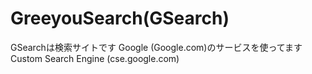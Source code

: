 # GreeyouSearch(GSearch)
 GSearchは検索サイトです
  Google (Google.com)のサービスを使ってます
  Custom Search Engine (cse.google.com)
